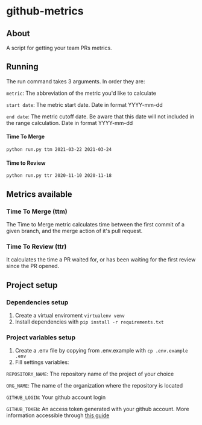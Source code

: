 # github-metrics

## About

A script for getting your team PRs metrics.

## Running

The run command takes 3 arguments. In order they are:

`metric`: The abbreviation of the metric you'd like to calculate

`start date`: The metric start date. Date in format YYYY-mm-dd

`end date`: The metric cutoff date. Be aware that this date will not included in the range calculation. Date in format YYYY-mm-dd

#### Time To Merge
`python run.py ttm 2021-03-22 2021-03-24`

#### Time to Review
`python run.py ttr 2020-11-10 2020-11-18`

## Metrics available
### Time To Merge (ttm)
The Time to Merge metric calculates time between the first commit of a given branch, and the merge action of it's pull request.

### Time To Review (ttr)
It calculates the time a PR waited for, or has been waiting for the first review since the PR opened.

## Project setup

### Dependencies setup
1. Create a virtual enviroment `virtualenv venv`
2. Install dependencies with `pip install -r requirements.txt`

### Project variables setup
1. Create a .env file by copying from .env.example with `cp .env.example .env`
2.  Fill settings variables:

`REPOSITORY_NAME`: The repository name of the project of your choice 

`ORG_NAME`: The name of the organization where the repository is located

`GITHUB_LOGIN`: Your github account login

`GITHUB_TOKEN`: An access token generated with your github account.  More information accessible through [this guide](https://docs.github.com/en/github/authenticating-to-github/creating-a-personal-access-token)

